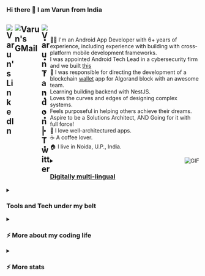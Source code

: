 ### Hi there 👋 I am Varun from India

<h2>
<a href="https://www.linkedin.com/in/androidvarun/">
  <img align="left" alt="Varun's LinkedIn" width="22px" src="https://raw.githubusercontent.com/peterthehan/peterthehan/master/assets/linkedin.svg" />
</a>
<a href="mailto:varuntandon28121993@gmail.com">
  <img align="left" alt="Varun's GMail" width="70px" src="https://img.shields.io/badge/Gmail-D14836?style=for-the-badge&logo=gmail&logoColor=white" />
</a>
<a href="https://twitter.com/meeVarunAhe">
  <img align="left" alt="Varun Tandon | Twitter" width="22px" src="https://raw.githubusercontent.com/peterthehan/peterthehan/master/assets/twitter.svg" />
</a>
</h2>

<br />

- 👨‍💻 I'm an Android App Developer with 6+ years of experience, including experience with building with cross-platform mobile development frameworks.
- I was appointed Android Tech Lead in a cybersecurity firm and we built [this](https://play.google.com/store/apps/details?id=com.safehouse.bodyguard)
- 🔭 I was responsible for directing the development of a blockchain [wallet](https://play.google.com/store/apps/details?id=com.jasiriwallet) app for Algorand block with an awesome team.
- Learning building backend with NestJS.
- Loves the curves and edges of designing complex systems.
- Feels purposeful in helping others achieve their dreams.
- Aspire to be a Solutions Architect, AND Going for it with full force!
- 🎯 I love well-architectured apps.
- :coffee: A coffee lover.
- 🏠 I live in Noida, U.P., India.

<img align="right" alt="GIF" src="https://media.giphy.com/media/13HgwGsXF0aiGY/giphy.gif" />

<details>
<summary><h3><u>Digitally multi-lingual</u></h3></summary>

<a href="#pro_language">
 <img src="./assets/kotlin.svg" width="48" height="48" alt="Kotlin" />
</a>
<a href="#pro_language">
 <img src="./assets/java.svg" width="48" height="48" alt="Java" />
</a>
<a href="#pro_language">
 <img src="./assets/swift.svg" width="48" height="48" alt="Swift" />
</a>
<a href="#pro_language">
 <img src="./assets/dart.svg" width="48" height="48" alt="Dart" />
</a>

</details>

<details>
<summary><h3>Tools and Tech under my belt</h3></summary>

<a href="#tech_and_tools">
 <img src="./assets/android.svg" width="48" height="48" alt="Android" />
</a>
<a href="#tech_and_tools">
 <img src="./assets/androidstudio.svg" width="48" height="48" alt="Android Studio" />
</a>
<a href="#tech_and_tools">
 <img src="./assets/bitbucket.svg" width="48" height="48" alt="Bitbucket" />
</a>
<a href="#tech_and_tools">
 <img src="./assets/sonarqube.png" width="48" height="48" alt="SonarQube" />
</a>
<a href="#tech_and_tools">
 <img src="./assets/codecov.svg" width="48" height="48" alt="CodeCov" />
</a>
<a href="#tech_and_tools">
 <img src="./assets/confluence.svg" width="48" height="48" alt="Confluence" />
</a>
<a href="#tech_and_tools">
 <img src="./assets/crowdin.png" width="48" height="48" alt="Crowdin" />
</a>
<a href="#tech_and_tools">
 <img src="./assets/eslint.svg" width="48" height="48" alt="ESLint" />
</a>
<a href="#tech_and_tools">
 <img src="./assets/figma.svg" width="48" height="48" alt="Figma" />
</a>
<a href="#tech_and_tools">
 <img src="./assets/firebase.svg" width="48" height="48" alt="Firebase" />
</a>
<a href="#tech_and_tools">
 <img src="./assets/flutter.svg" width="48" height="48" alt="Flutter" />
</a>
<a href="#tech_and_tools">
 <img src="./assets/git.svg" width="48" height="48" alt="Git" />
</a>
<a href="#tech_and_tools">
 <img src="./assets/github.svg" width="48" height="48" alt="Github" />
</a>
<a href="#tech_and_tools">
 <img src="./assets/gitlab.svg" width="48" height="48" alt="Gitlab" />
</a>
<a href="#tech_and_tools">
 <img src="./assets/gradle.svg" width="48" height="48" alt="Gradle" />
</a>
<a href="#tech_and_tools">
 <img src="./assets/graphql.svg" width="48" height="48" alt="GraphQL" />
</a>
<a href="#tech_and_tools">
 <img src="./assets/jira.svg" width="48" height="48" alt="Jira" />
</a>
<a href="#tech_and_tools">
 <img src="./assets/mixpanel.png" width="48" height="48" alt="Mixpanel" />
</a>
<a href="#tech_and_tools">
 <img src="./assets/postman.png" width="48" height="48" alt="Postman" />
</a>
<a href="#tech_and_tools">
 <img src="./assets/rudderstack.png" width="48" height="48" alt="Rudderstack" />
</a>
<a href="#tech_and_tools">
 <img src="./assets/segment.jpg" width="48" height="48" alt="Segment" />
</a>
<a href="#tech_and_tools">
 <img src="./assets/slack.svg" width="48" height="48" alt="Slack" />
</a>
<a href="#tech_and_tools">
 <img src="./assets/sqlite.svg" width="48" height="48" alt="SQLite" />
</a>
<a href="#tech_and_tools">
 <img src="./assets/trello.svg" width="48" height="48" alt="Trello" />
</a>
<a href="#tech_and_tools">
 <img src="./assets/vscode.svg" width="48" height="48" alt="VSCode" />
</a>
<a href="#tech_and_tools">
 <img src="./assets/xcode.svg" width="48" height="48" alt="XCode" />
</a>
</details>

<details>
<summary><h3>⚡️ More about my coding life</h3></summary>

<p align = "center">
<img src = "https://github-readme-stats.vercel.app/api/top-langs/?username=v-tan&layout=compact&theme=dark&hide_border=true" width = 400>
<img src = "https://github-readme-stats.vercel.app/api?username=v-tan&show_icons=true&hide_border=true&theme=bear" width = 400>
</p>

</details>

<details>
<summary><h3>⚡️ More stats</h3></summary>

<!--START_SECTION:waka-->
![Code Time](http://img.shields.io/badge/Code%20Time-326%20hrs%2044%20mins-blue)

![Profile Views](http://img.shields.io/badge/Profile%20Views-0-blue)

![Lines of code](https://img.shields.io/badge/From%20Hello%20World%20I%27ve%20Written-20.4%20thousand%20lines%20of%20code-blue)

**I'm a Night 🦉** 

```text
🌞 Morning                2 commits           ░░░░░░░░░░░░░░░░░░░░░░░░░   01.83 % 
🌆 Daytime                10 commits          ██░░░░░░░░░░░░░░░░░░░░░░░   09.17 % 
🌃 Evening                38 commits          █████████░░░░░░░░░░░░░░░░   34.86 % 
🌙 Night                  59 commits          ██████████████░░░░░░░░░░░   54.13 % 
```
📅 **I'm Most Productive on Wednesday** 

```text
Monday                   15 commits          ███░░░░░░░░░░░░░░░░░░░░░░   13.76 % 
Tuesday                  13 commits          ███░░░░░░░░░░░░░░░░░░░░░░   11.93 % 
Wednesday                24 commits          ██████░░░░░░░░░░░░░░░░░░░   22.02 % 
Thursday                 15 commits          ███░░░░░░░░░░░░░░░░░░░░░░   13.76 % 
Friday                   10 commits          ██░░░░░░░░░░░░░░░░░░░░░░░   09.17 % 
Saturday                 18 commits          ████░░░░░░░░░░░░░░░░░░░░░   16.51 % 
Sunday                   14 commits          ███░░░░░░░░░░░░░░░░░░░░░░   12.84 % 
```


📊 **This Week I Spent My Time On** 

```text
🔥 Editors: 
No Activity Tracked This Week

🐱‍💻 Projects: 
No Activity Tracked This Week

💻 Operating System: 
No Activity Tracked This Week
```

**I Mostly Code in Kotlin** 

```text
Kotlin                   3 repos             ███████████░░░░░░░░░░░░░░   42.86 % 
Dart                     1 repo              ████░░░░░░░░░░░░░░░░░░░░░   14.29 % 
Swift                    1 repo              ████░░░░░░░░░░░░░░░░░░░░░   14.29 % 
Java                     1 repo              ████░░░░░░░░░░░░░░░░░░░░░   14.29 % 
TypeScript               1 repo              ████░░░░░░░░░░░░░░░░░░░░░   14.29 % 
```




 Last Updated on 06/03/2024 18:35:40 UTC
<!--END_SECTION:waka-->
</details>
